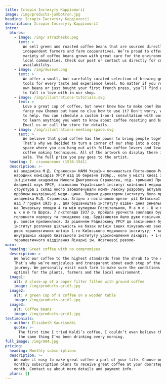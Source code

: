 ```yaml
---
title: Історія Інституту Кардіології
image: /img/products-jumbotron.jpg
heading: Історія Інституту Кардіології
description: Історія Інституту Кардіології
intro:
  blurbs:
    - image: /img/ strazhesko.png
      text: >
        We sell green and roasted coffee beans that are sourced directly from
        independent farmers and farm cooperatives. We’re proud to offer a
        variety of coffee beans grown with great care for the environment and
        local communities. Check our post or contact us directly for current
        availability.
    - image: /img/museum.png
      text: >
        We offer a small, but carefully curated selection of brewing gear and
        tools for every taste and experience level. No matter if you roast your
        own beans or just bought your first french press, you’ll find a gadget
        to fall in love with in our shop.
    - image: /img/illustrations-tutorials.svg
      text: >
        Love a great cup of coffee, but never knew how to make one? Bought a
        fancy new Chemex but have no clue how to use it? Don't worry, we’re here
        to help. You can schedule a custom 1-on-1 consultation with our baristas
        to learn anything you want to know about coffee roasting and brewing.
        Email us or call the store for details.
    - image: /img/illustrations-meeting-space.svg
      text: >
        We believe that good coffee has the power to bring people together.
        That’s why we decided to turn a corner of our shop into a cozy meeting
        space where you can hang out with fellow coffee lovers and learn about
        coffee making techniques. All of the artwork on display there is for
        sale. The full price you pay goes to the artist.
  heading: І. становлення (1936-1941)
  description: >-
    ні академіка М.Д. Стражеска» НАМН України починається Постановою Ради
    народних комісарів УРСР від 10 березня 1936р., коли у місті Києві з
    ініціативи академіка Миколи Дмитровича Стражеска, під- триманої Президією
    Академії наук УРСР, засновано Український інститут клінічної медицини,
    структура і склад якого забезпечували комп- лексну розробку актуальних
    проблем внутрішньої меди- цини. Першим директором інституту було призначено
    академіка М.Д. Стражеска. Згідно з постановою прези- дії Київської міськради
    від 7 грудня 1935 р., для будівництва інституту відве- дена земельна ділянка
    на Печерську площею 4 га між вулицями Госпітальною, М а л о - Ш и я н і в с
    ь к о ю та Щорса. 7 листопада 1937 р. пройшла урочиста закладка будівлі
    головного корпусу та посаджено сад. Будівництво йшло дуже повільно, а у 1938
    р. зовсім припинилося. За рішенням Раднаркому УРСР до закінчення будівництва
    інститут розпочав діяльність на базах клінік інших лікувальних закладів: •
    двох терапевтичних клінік 1-го Київського медичного інституту; • клініки
    внутрішніх хвороб Київського інституту удосконалення лікарів; • 1-го
    терапевтичного відділення Лікарні ім. Жовтневої револю-
main:
  heading: Great coffee with no compromises
  description: >
    We hold our coffee to the highest standards from the shrub to the cup.
    That’s why we’re meticulous and transparent about each step of the coffee’s
    journey. We personally visit each farm to make sure the conditions are
    optimal for the plants, farmers and the local environment.
  image1:
    alt: A close-up of a paper filter filled with ground coffee
    image: /img/products-grid3.jpg
  image2:
    alt: A green cup of a coffee on a wooden table
    image: /img/products-grid2.jpg
  image3:
    alt: Coffee beans
    image: /img/products-grid1.jpg
testimonials:
  - author: Elisabeth Kaurismäki
    quote: >-
      The first time I tried Kaldi’s coffee, I couldn’t even believe that was
      the same thing I’ve been drinking every morning.
full_image: /img/004.jpg
pricing:
  heading: Monthly subscriptions
  description: >-
    We make it easy to make great coffee a part of your life. Choose one of our
    monthly subscription plans to receive great coffee at your doorstep each
    month. Contact us about more details and payment info.
  plans: []
---
```



